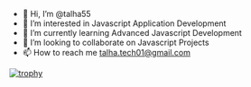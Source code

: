 - 👋 Hi, I’m @talha55
- 👀 I’m interested in Javascript Application Development
- 🌱 I’m currently learning Advanced Javascript Development
- 💞️ I’m looking to collaborate on Javascript Projects
- 📫 How to reach me talha.tech01@gmail.com



<!---
talha55/talha55 is a ✨ special ✨ repository because its `README.md` (this file) appears on your GitHub profile.
You can click the Preview link to take a look at your changes.
--->
[![trophy](https://github-profile-trophy.vercel.app/?username=talha55)](https://github.com/mughal963/github-profile-trophy)
